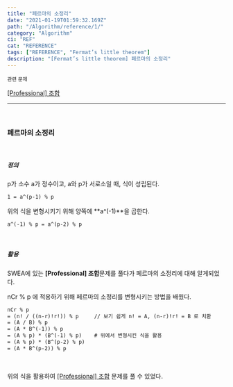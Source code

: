 ```yaml
---
title: "페르마의 소정리"
date: "2021-01-19T01:59:32.169Z"
path: "/Algorithm/reference/1/"
category: "Algorithm"
ci: "REF"
cat: "REFERENCE"
tags: ["REFERENCE", "Fermat’s little theorem"]
description: "[Fermat’s little theorem] 페르마의 소정리"
---
```


<small>관련 문제</small>

<a href="https://tinnia.github.io/Algorithm/swea/5607/">[Professional] 조합</a>

<hr />

<br />

### 페르마의 소정리

<br />

##### 정의

p가 소수 a가 정수이고, a와 p가 서로소일 때, 식이 성립된다.

```markdown
1 = a^(p-1) % p
```

위의 식을 변형시키기 위해 양쪽에 **a^(-1)**을 곱한다.

```markdown
a^(-1) % p = a^(p-2) % p
```

<br />

##### 활용

SWEA에 있는 **[Professional] 조합**문제를 풀다가 페르마의 소정리에 대해 알게되었다. 

nCr % p 에 적용하기 위해 페르마의 소정리를 변형시키는 방법을 배웠다.

```markdown
nCr % p
= (n! / ((n-r)!r!)) % p		// 보기 쉽게 n! = A, (n-r)!r! = B 로 치환
= (A / B) % p
= (A * B^(-1)) % p
= (A % p) * (B^(-1) % p) 	# 위에서 변형시킨 식을 활용
= (A % p) * (B^(p-2) % p)
= (A * B^(p-2)) % p
```

<br />

위의 식을 활용하여 <a href="https://tinnia.github.io/Algorithm/swea/5607/">[Professional] 조합</a> 문제를 풀 수 있었다.

<br />